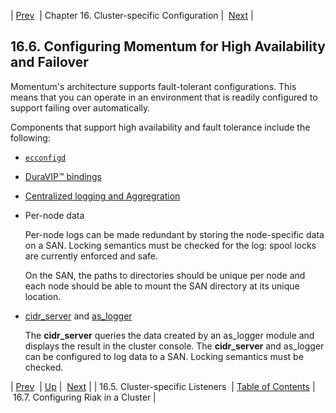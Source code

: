 | [Prev](cluster.listeners)  | Chapter 16. Cluster-specific Configuration |  [Next](cluster.riak.configuration) |

## 16.6. Configuring Momentum for High Availability and Failover

Momentum's architecture supports fault-tolerant configurations. This means that you can operate in an environment that is readily configured to support failing over automatically.

Components that support high availability and fault tolerance include the following:

*   [`ecconfigd`](conf.overview#conf.ecconfigd "15.1.3. Configuration Management (ecconfigd)")

*   [DuraVIP™ bindings](cluster.config.duravip "Chapter 27. DuraVIP™: IP Fail over")

*   [Centralized logging and Aggregration](log_aggregation "Chapter 26. Log Aggregation")

*   Per-node data

    Per-node logs can be made redundant by storing the node-specific data on a SAN. Locking semantics must be checked for the log: spool locks are currently enforced and safe.

    On the SAN, the paths to directories should be unique per node and each node should be able to mount the SAN directory at its unique location.

*   [cidr_server](cluster.cidr_server "Chapter 39. CIDR Server") and [as_logger](modules.as_logger "71.7. as_logger – Audit Series Logger")

    The **cidr_server** queries the data created by an as_logger module and displays the result in the cluster console. The **cidr_server** and as_logger can be configured to log data to a SAN. Locking semantics must be checked.

| [Prev](cluster.listeners)  | [Up](cluster) |  [Next](cluster.riak.configuration) |
| 16.5. Cluster-specific Listeners  | [Table of Contents](index) |  16.7. Configuring Riak in a Cluster |


